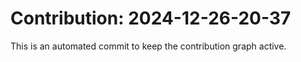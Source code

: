# Contribution: 2024-12-26-20-37
This is an automated commit to keep the contribution graph active.

